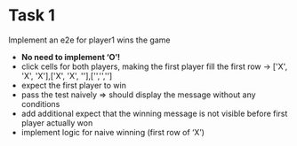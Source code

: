 
   # Task 1
    
Implement an e2e for player1 wins the game

* __No need to implement ‘O’!__
* click cells for both players, making the first player fill the first row -> ['X', 'X', 'X'],['X', 'X', ''],['','',''] 
* expect the first player to win
* pass the test naively => should display the message without any conditions
* add additional expect that the winning message is not visible before first player actually won
* implement logic for naive winning (first row of ‘X’)
